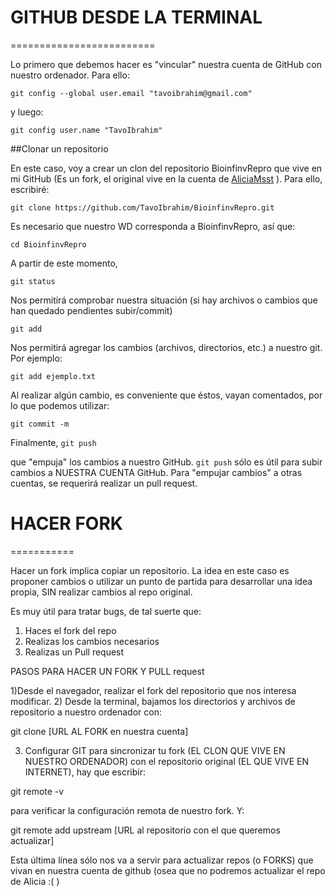 # GITHUB DESDE LA TERMINAL
=========================

Lo primero que debemos hacer es "vincular" nuestra cuenta de GitHub con nuestro ordenador. Para ello:

`git config --global user.email "tavoibrahim@gmail.com"`

y luego:

`git config user.name "TavoIbrahim"`

##Clonar un repositorio

En este caso, voy a crear un clon del repositorio BioinfinvRepro que vive en mi GitHub (Es un fork, el original vive en la cuenta de [AliciaMsst](https://github.com/AliciaMstt) ). Para ello, escribiré:

`git clone https://github.com/TavoIbrahim/BioinfinvRepro.git`

Es necesario que nuestro WD corresponda a BioinfinvRepro, así que:

`cd BioinfinvRepro`

A partir de este momento, 

`git status`

Nos permitirá comprobar nuestra situación (si hay archivos o cambios que han quedado pendientes subir/commit)

`git add`

Nos permitirá agregar los cambios (archivos, directorios, etc.) a nuestro git. Por ejemplo:

`git add ejemplo.txt`

Al realizar algún cambio, es conveniente que éstos, vayan comentados, por lo que podemos utilizar: 

`git commit -m`

Finalmente, `git push`

que "empuja" los cambios a nuestro GitHub. `git push` sólo es útil para subir cambios a NUESTRA CUENTA GitHub. Para "empujar cambios" a otras cuentas, se requerirá realizar un pull request.

# HACER FORK
===========

Hacer un fork implica copiar un repositorio. La idea en este caso es proponer cambios o utilizar un punto de partida para desarrollar una idea propia, SIN realizar cambios al repo original.

Es muy útil para tratar bugs, de tal suerte que:

1) Haces el fork del repo
2) Realizas los cambios necesarios
3) Realizas un Pull request

PASOS PARA HACER UN FORK Y PULL request

1)Desde el navegador, realizar el fork del repositorio que nos interesa modificar.
2) Desde la terminal, bajamos los directorios y archivos de repositorio a nuestro ordenador con:

git clone [URL AL FORK en nuestra cuenta]

3) Configurar GIT para sincronizar tu fork (EL CLON QUE VIVE EN NUESTRO ORDENADOR) con el repositorio original (EL QUE VIVE EN INTERNET), hay que escribir:

git remote -v 

para verificar la configuración remota de nuestro fork. Y:

git remote add upstream [URL al repositorio con el que queremos actualizar]

Esta última línea sólo nos va a servir para actualizar repos (o FORKS) que vivan en nuestra cuenta de github (osea que no podremos actualizar el repo de Alicia :( )
